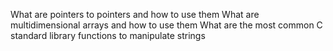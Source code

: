 What are pointers to pointers and how to use them
What are multidimensional arrays and how to use them
What are the most common C standard library functions to manipulate strings 
